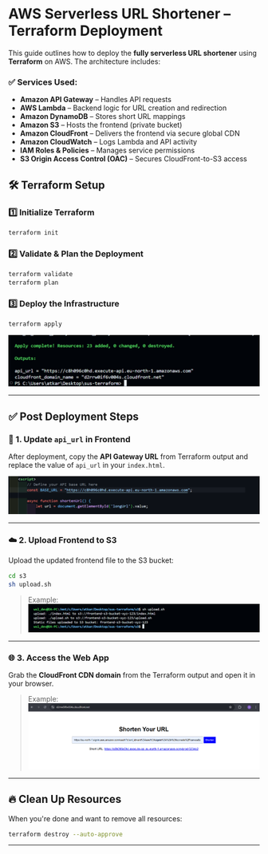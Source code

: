 #  AWS Serverless URL Shortener – Terraform Deployment

This guide outlines how to deploy the **fully serverless URL shortener** using **Terraform** on AWS. The architecture includes:

### ✅ Services Used:
- **Amazon API Gateway** – Handles API requests
- **AWS Lambda** – Backend logic for URL creation and redirection
- **Amazon DynamoDB** – Stores short URL mappings
- **Amazon S3** – Hosts the frontend (private bucket)
- **Amazon CloudFront** – Delivers the frontend via secure global CDN
- **Amazon CloudWatch** – Logs Lambda and API activity
- **IAM Roles & Policies** – Manages service permissions
- **S3 Origin Access Control (OAC)** – Secures CloudFront-to-S3 access


## 🛠 Terraform Setup

### 1️⃣ Initialize Terraform
```bash
terraform init
```

### 2️⃣ Validate & Plan the Deployment
```bash
terraform validate
terraform plan
```

### 3️⃣ Deploy the Infrastructure
```bash
terraform apply
```

![Terraform Apply](../images/tf-apply.png)

---

## ✅ Post Deployment Steps

### 🔁 1. Update `api_url` in Frontend

After deployment, copy the **API Gateway URL** from Terraform output and replace the value of `api_url` in your `index.html`.

![Edit index.html](../images/tf-html.png)

---

### ☁️ 2. Upload Frontend to S3

Upload the updated frontend file to the S3 bucket:
```bash
cd s3
sh upload.sh
```

> Example:
![S3 Upload](../images/tf-s3.png)

---

### 🌐 3. Access the Web App

Grab the **CloudFront CDN domain** from the Terraform output and open it in your browser.

> Example:
![Web Access via CDN](../images/tf-web.png)

---

## 🔥 Clean Up Resources

When you're done and want to remove all resources:
```bash
terraform destroy --auto-approve
```

---
